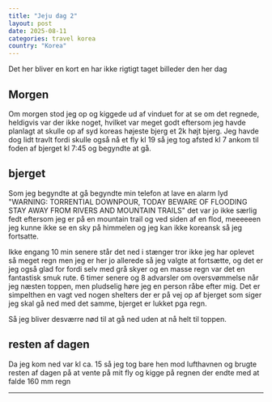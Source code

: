 ```yaml
---
title: "Jeju dag 2"
layout: post
date: 2025-08-11
categories: travel korea
country: "Korea"
---
```

Det her bliver en kort en har ikke rigtigt taget billeder den her dag

## Morgen
Om morgen stod jeg op og kiggede ud af vinduet for at se om det regnede, heldigvis var der ikke noget, hvilket var meget godt eftersom jeg havde planlagt at skulle op af syd koreas højeste bjerg et 2k højt bjerg. Jeg havde dog lidt travlt fordi skulle også nå et fly kl 19 så jeg tog afsted kl 7 ankom til foden af bjerget kl 7:45 og begyndte at gå.

## bjerget 

Som jeg begyndte at gå begyndte min telefon at lave en alarm lyd "WARNING: TORRENTIAL DOWNPOUR, TODAY BEWARE OF FLOODING STAY AWAY FROM RIVERS AND MOUNTAIN TRAILS" det var jo ikke særlig fedt eftersom jeg er på en mountain trail og ved siden af en flod, meeeeeen jeg kunne ikke se en sky på himmelen og jeg kan ikke koreansk så jeg fortsatte. 

Ikke engang 10 min senere står det ned i stænger tror ikke jeg har oplevet så meget regn men jeg er her jo allerede så jeg valgte at fortsætte, og det er jeg også glad for fordi selv med grå skyer og en masse regn var det en fantastisk smuk rute. 6 timer senere og 8 advarsler om oversvømmelse når jeg næsten toppen, men pludselig høre jeg en person råbe efter mig. Det er simpelthen en vagt ved nogen shelters der er på vej op af bjerget som siger jeg skal gå ned med det samme, bjerget er lukket pga regn.

Så jeg bliver desværre nød til at gå ned uden at nå helt til toppen.

## resten af dagen 
Da jeg kom ned var kl ca. 15 så jeg tog bare hen mod lufthavnen og brugte resten af dagen på at vente på mit fly og kigge på regnen der endte med at falde 160 mm regn


---
